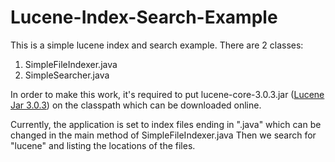 Lucene-Index-Search-Example
===========================

This is a simple lucene index and search example.  There are 2 classes:  

1. SimpleFileIndexer.java
2. SimpleSearcher.java

In order to make this work, it's required to put lucene-core-3.0.3.jar (<a href="http://grepcode.com/snapshot/repo1.maven.org/maven2/org.apache.lucene/lucene-core/3.0.3">Lucene Jar 3.0.3</a>) on the classpath which can be downloaded online.

Currently, the application is set to index files ending in ".java" which can be changed in the main method of SimpleFileIndexer.java
Then we search for "lucene" and listing the locations of the files.
